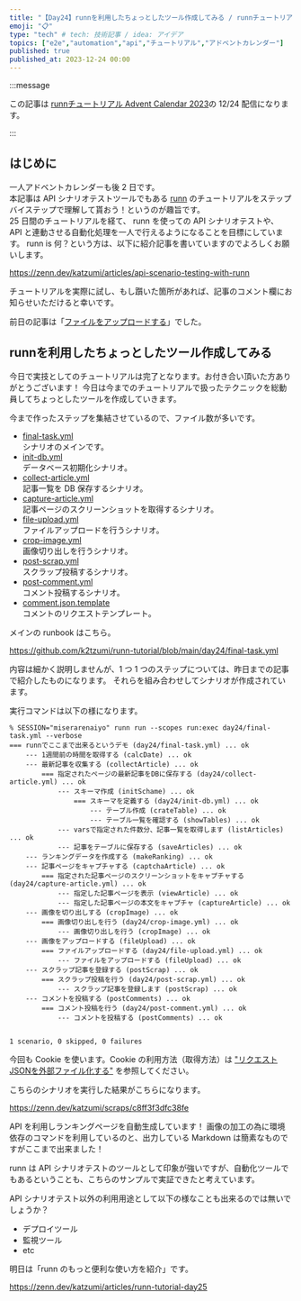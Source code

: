 ```yaml
---
title: "【Day24】runnを利用したちょっとしたツール作成してみる / runnチュートリアル"
emoji: "📋"
type: "tech" # tech: 技術記事 / idea: アイデア
topics: ["e2e","automation","api","チュートリアル","アドベントカレンダー"]
published: true
published_at: 2023-12-24 00:00
---
```


:::message

この記事は [runnチュートリアル Advent Calendar 2023](https://qiita.com/advent-calendar/2023/runn-tutorial)の 12/24 配信になります。

:::

## はじめに

一人アドベントカレンダーも後 2 日です。  
本記事は API シナリオテストツールでもある [runn](https://github.com/k1LoW/runn) のチュートリアルをステップバイステップで理解して貰おう！というのが趣旨です。  
25 日間のチュートリアルを経て、 runn を使っての API シナリオテストや、 API と連動させる自動化処理を一人で行えるようになることを目標にしています。 
runn is 何？という方は、以下に紹介記事を書いていますのでよろしくお願いします。

https://zenn.dev/katzumi/articles/api-scenario-testing-with-runn

チュートリアルを実際に試し、もし躓いた箇所があれば、記事のコメント欄にお知らせいただけると幸いです。

前日の記事は「[ファイルをアップロードする](https://zenn.dev/katzumi/articles/runn-tutorial-day23)」でした。

## runnを利用したちょっとしたツール作成してみる

今日で実技としてのチュートリアルは完了となります。お付き合い頂いた方ありがとうございます！
今日は今までのチュートリアルで扱ったテクニックを総動員してちょっとしたツールを作成していきます。

今まで作ったステップを集結させているので、ファイル数が多いです。

* [final-task.yml](https://github.com/k2tzumi/runn-tutorial/blob/main/day24/final-task.yml)  
シナリオのメインです。
* [init-db.yml](https://github.com/k2tzumi/runn-tutorial/blob/main/day24/init-db.yml)  
データベース初期化シナリオ。
* [collect-article.yml](https://github.com/k2tzumi/runn-tutorial/blob/main/day24/collect-article.yml)  
記事一覧を DB 保存するシナリオ。
* [capture-article.yml](https://github.com/k2tzumi/runn-tutorial/blob/main/day24/capture-article.yml)  
記事ページのスクリーンショットを取得するシナリオ。
* [file-upload.yml](https://github.com/k2tzumi/runn-tutorial/blob/main/day24/file-upload.yml)  
ファイルアップロードを行うシナリオ。
* [crop-image.yml](https://github.com/k2tzumi/runn-tutorial/blob/main/day24/crop-image.yml)  
画像切り出しを行うシナリオ。
* [post-scrap.yml](https://github.com/k2tzumi/runn-tutorial/blob/main/day24/post-scrap.yml)  
スクラップ投稿するシナリオ。
* [post-comment.yml](https://github.com/k2tzumi/runn-tutorial/blob/main/day24/post-comment.yml)  
コメント投稿するシナリオ。
* [comment.json.template](https://github.com/k2tzumi/runn-tutorial/blob/main/day24/comment.json.template)  
コメントのリクエストテンプレート。

メインの runbook はこちら。

https://github.com/k2tzumi/runn-tutorial/blob/main/day24/final-task.yml

内容は細かく説明しませんが、1 つ 1 つのステップについては、昨日までの記事で紹介したものになります。
それらを組み合わせしてシナリオが作成されています。

実行コマンドは以下の様になります。

```console
% SESSION="miserarenaiyo" runn run --scopes run:exec day24/final-task.yml --verbose
=== runnでここまで出来るというデモ (day24/final-task.yml) ... ok
    --- 1週間前の時間を取得する (calcDate) ... ok
    --- 最新記事を収集する (collectArticle) ... ok
        === 指定されたページの最新記事をDBに保存する (day24/collect-article.yml) ... ok
            --- スキーマ作成 (initSchame) ... ok
                === スキーマを定義する (day24/init-db.yml) ... ok
                    --- テーブル作成 (crateTable) ... ok
                    --- テーブル一覧を確認する (showTables) ... ok
            --- varsで指定された件数分、記事一覧を取得します (listArticles) ... ok
            --- 記事をテーブルに保存する (saveArticles) ... ok
    --- ランキングデータを作成する (makeRanking) ... ok
    --- 記事ページをキャプチャする (captchaArticle) ... ok
        === 指定された記事ページのスクリーンショットをキャプチャする (day24/capture-article.yml) ... ok
            --- 指定した記事ページを表示 (viewArticle) ... ok
            --- 指定した記事ページの本文をキャプチャ (captureArticle) ... ok
    --- 画像を切り出しする (cropImage) ... ok
        === 画像切り出しを行う (day24/crop-image.yml) ... ok
            --- 画像切り出しを行う (cropImage) ... ok
    --- 画像をアップロードする (fileUpload) ... ok
        === ファイルアップロードする (day24/file-upload.yml) ... ok
            --- ファイルをアップロードする (fileUpload) ... ok
    --- スクラップ記事を登録する (postScrap) ... ok
        === スクラップ投稿を行う (day24/post-scrap.yml) ... ok
            --- スクラップ記事を登録します (postScrap) ... ok
    --- コメントを投稿する (postComments) ... ok
        === コメント投稿を行う (day24/post-comment.yml) ... ok
            --- コメントを投稿する (postComments) ... ok


1 scenario, 0 skipped, 0 failures
```

今回も Cookie を使います。Cookie の利用方法（取得方法）は ["リクエストJSONを外部ファイル化する"](https://zenn.dev/katzumi/articles/runn-tutorial-day15) を参照してください。

こちらのシナリオを実行した結果がこちらになります。

https://zenn.dev/katzumi/scraps/c8ff3f3dfc38fe


API を利用しランキングページを自動生成しています！
画像の加工の為に環境依存のコマンドを利用しているのと、出力している Markdown は簡素なものですがここまで出来ました！

runn は API シナリオテストのツールとして印象が強いですが、自動化ツールでもあるということも、こちらのサンプルで実証できたと考えています。

API シナリオテスト以外の利用用途として以下の様なことも出来るのでは無いでしょうか？

* デプロイツール
* 監視ツール
* etc

明日は「runn のもっと便利な使い方を紹介」です。

https://zenn.dev/katzumi/articles/runn-tutorial-day25